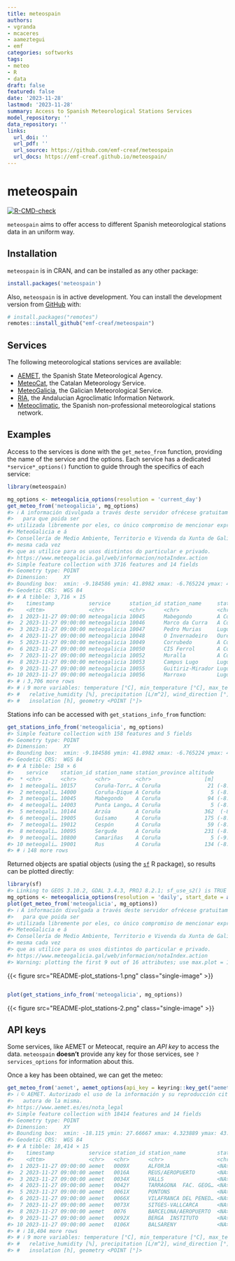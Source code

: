 ```yaml
---
title: meteospain
authors:
- vgranda
- mcaceres
- aameztegui
- emf
categories: softworks
tags:
- meteo
- R
- data
draft: false
featured: false
date: '2023-11-28'
lastmod: '2023-11-28'
summary: Access to Spanish Meteorological Stations Services
model_repository: ''
data_repository: ''
links:
  url_doi: ''
  url_pdf: ''
  url_source: https://github.com/emf-creaf/meteospain
  url_docs: https://emf-creaf.github.io/meteospain/
---
```

# meteospain

[![R-CMD-check](https://github.com/emf-creaf/meteospain/actions/workflows/R-CMD-check.yaml/badge.svg?branch=main)](https://github.com/emf-creaf/meteospain/actions/workflows/R-CMD-check.yaml)

`meteospain` aims to offer access to different Spanish meteorological
stations data in an uniform way.

## Installation

`meteospain` is in CRAN, and can be installed as any other package:

``` r
install.packages('meteospain')
```

Also, `meteospain` is in active development. You can install the
development version from [GitHub](https://github.com/) with:

``` r
# install.packages("remotes")
remotes::install_github("emf-creaf/meteospain")
```

## Services

The following meteorological stations services are available:

- [AEMET](https://www.aemet.es/en/portada), the Spanish State
  Meteorological Agency.
- [MeteoCat](https://meteo.cat), the Catalan Meteorology Service.
- [MeteoGalicia](https://www.meteogalicia.gal/web/inicio.action), the
  Galician Meteorological Service.
- [RIA](https://www.juntadeandalucia.es/agriculturaypesca/ifapa/riaweb/web/),
  the Andalucian Agroclimatic Information Network.
- [Meteoclimatic](https://www.meteoclimatic.net/), the Spanish
  non-professional meteorological stations network.

## Examples

Access to the services is done with the `get_meteo_from` function,
providing the name of the service and the options. Each service has a
dedicated `*service*_options()` function to guide through the specifics
of each service:

``` r
library(meteospain)

mg_options <- meteogalicia_options(resolution = 'current_day')
get_meteo_from('meteogalicia', mg_options)
#> ℹ A información divulgada a través deste servidor ofrécese gratuitamente aos cidadáns
#>   para que poida ser
#> utilizada libremente por eles, co único compromiso de mencionar expresamente a
#> MeteoGalicia e á
#> Consellería de Medio Ambiente, Territorio e Vivenda da Xunta de Galicia como fonte da
#> mesma cada vez
#> que as utilice para os usos distintos do particular e privado.
#> https://www.meteogalicia.gal/web/informacion/notaIndex.action
#> Simple feature collection with 3716 features and 14 fields
#> Geometry type: POINT
#> Dimension:     XY
#> Bounding box:  xmin: -9.184586 ymin: 41.8982 xmax: -6.765224 ymax: 43.734
#> Geodetic CRS:  WGS 84
#> # A tibble: 3,716 × 15
#>    timestamp           service      station_id station_name     station_province altitude
#>    <dttm>              <chr>        <chr>      <chr>            <chr>                 [m]
#>  1 2023-11-27 09:00:00 meteogalicia 10045      Mabegondo        A Coruña               94
#>  2 2023-11-27 09:00:00 meteogalicia 10046      Marco da Curra   A Coruña              651
#>  3 2023-11-27 09:00:00 meteogalicia 10047      Pedro Murias     Lugo                   51
#>  4 2023-11-27 09:00:00 meteogalicia 10048      O Invernadeiro   Ourense              1026
#>  5 2023-11-27 09:00:00 meteogalicia 10049      Corrubedo        A Coruña               30
#>  6 2023-11-27 09:00:00 meteogalicia 10050      CIS Ferrol       A Coruña               37
#>  7 2023-11-27 09:00:00 meteogalicia 10052      Muralla          A Coruña              661
#>  8 2023-11-27 09:00:00 meteogalicia 10053      Campus Lugo      Lugo                  400
#>  9 2023-11-27 09:00:00 meteogalicia 10055      Guitiriz-Mirador Lugo                  684
#> 10 2023-11-27 09:00:00 meteogalicia 10056      Marroxo          Lugo                  645
#> # ℹ 3,706 more rows
#> # ℹ 9 more variables: temperature [°C], min_temperature [°C], max_temperature [°C],
#> #   relative_humidity [%], precipitation [L/m^2], wind_direction [°], wind_speed [m/s],
#> #   insolation [h], geometry <POINT [°]>
```

Stations info can be accessed with `get_stations_info_from` function:

``` r
get_stations_info_from('meteogalicia', mg_options)
#> Simple feature collection with 158 features and 5 fields
#> Geometry type: POINT
#> Dimension:     XY
#> Bounding box:  xmin: -9.184586 ymin: 41.8982 xmax: -6.765224 ymax: 43.7383
#> Geodetic CRS:  WGS 84
#> # A tibble: 158 × 6
#>    service    station_id station_name station_province altitude             geometry
#>  * <chr>      <chr>      <chr>        <chr>                 [m]          <POINT [°]>
#>  1 meteogali… 10157      Coruña-Torr… A Coruña               21 (-8.409202 43.38276)
#>  2 meteogali… 14000      Coruña-Dique A Coruña                5 (-8.374706 43.36506)
#>  3 meteogali… 10045      Mabegondo    A Coruña               94 (-8.262225 43.24137)
#>  4 meteogali… 14003      Punta Lango… A Coruña                5 (-8.531179 43.34723)
#>  5 meteogali… 10144      Arzúa        A Coruña              362  (-8.17469 42.93196)
#>  6 meteogali… 19005      Guísamo      A Coruña              175 (-8.276487 43.30799)
#>  7 meteogali… 19012      Cespón       A Coruña               59 (-8.854571 42.67466)
#>  8 meteogali… 10095      Sergude      A Coruña              231 (-8.461246 42.82283)
#>  9 meteogali… 10800      Camariñas    A Coruña                5 (-9.178318 43.12445)
#> 10 meteogali… 19001      Rus          A Coruña              134 (-8.685357 43.15616)
#> # ℹ 148 more rows
```

Returned objects are spatial objects (using the
[`sf`](https://r-spatial.github.io/sf/) R package), so results can be
plotted directly:

``` r
library(sf)
#> Linking to GEOS 3.10.2, GDAL 3.4.3, PROJ 8.2.1; sf_use_s2() is TRUE
mg_options <- meteogalicia_options(resolution = 'daily', start_date = as.Date('2021-04-25'))
plot(get_meteo_from('meteogalicia', mg_options))
#> ℹ A información divulgada a través deste servidor ofrécese gratuitamente aos cidadáns
#>   para que poida ser
#> utilizada libremente por eles, co único compromiso de mencionar expresamente a
#> MeteoGalicia e á
#> Consellería de Medio Ambiente, Territorio e Vivenda da Xunta de Galicia como fonte da
#> mesma cada vez
#> que as utilice para os usos distintos do particular e privado.
#> https://www.meteogalicia.gal/web/informacion/notaIndex.action
#> Warning: plotting the first 9 out of 16 attributes; use max.plot = 16 to plot all
```

{{< figure src="README-plot_stations-1.png" class="single-image" >}}

``` r

plot(get_stations_info_from('meteogalicia', mg_options))
```

{{< figure src="README-plot_stations-2.png" class="single-image" >}}

## API keys

Some services, like AEMET or Meteocat, require an *API key* to access
the data. `meteospain` **doesn’t** provide any key for those services,
see `?services_options` for information about this.

Once a key has been obtained, we can get the meteo:

``` r
get_meteo_from('aemet', aemet_options(api_key = keyring::key_get("aemet")))
#> ℹ © AEMET. Autorizado el uso de la información y su reproducción citando a AEMET como
#>   autora de la misma.
#> https://www.aemet.es/es/nota_legal
#> Simple feature collection with 18414 features and 14 fields
#> Geometry type: POINT
#> Dimension:     XY
#> Bounding box:  xmin: -18.115 ymin: 27.66667 xmax: 4.323889 ymax: 43.78621
#> Geodetic CRS:  WGS 84
#> # A tibble: 18,414 × 15
#>    timestamp           service station_id station_name          station_province altitude
#>    <dttm>              <chr>   <chr>      <chr>                 <chr>                 [m]
#>  1 2023-11-27 09:00:00 aemet   0009X      ALFORJA               <NA>                  406
#>  2 2023-11-27 09:00:00 aemet   0016A      REUS/AEROPUERTO       <NA>                   71
#>  3 2023-11-27 09:00:00 aemet   0034X      VALLS                 <NA>                  233
#>  4 2023-11-27 09:00:00 aemet   0042Y      TARRAGONA  FAC. GEOG… <NA>                   55
#>  5 2023-11-27 09:00:00 aemet   0061X      PONTONS               <NA>                  632
#>  6 2023-11-27 09:00:00 aemet   0066X      VILAFRANCA DEL PENED… <NA>                  177
#>  7 2023-11-27 09:00:00 aemet   0073X      SITGES-VALLCARCA      <NA>                   58
#>  8 2023-11-27 09:00:00 aemet   0076       BARCELONA/AEROPUERTO  <NA>                    4
#>  9 2023-11-27 09:00:00 aemet   0092X      BERGA  INSTITUTO      <NA>                  682
#> 10 2023-11-27 09:00:00 aemet   0106X      BALSARENY             <NA>                  361
#> # ℹ 18,404 more rows
#> # ℹ 9 more variables: temperature [°C], min_temperature [°C], max_temperature [°C],
#> #   relative_humidity [%], precipitation [L/m^2], wind_direction [°], wind_speed [m/s],
#> #   insolation [h], geometry <POINT [°]>
```
